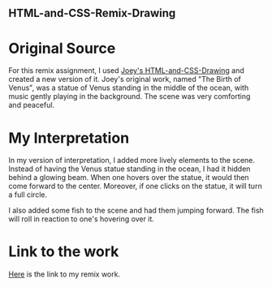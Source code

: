 ## HTML-and-CSS-Remix-Drawing

# Original Source
For this remix assignment, I used [Joey's HTML-and-CSS-Drawing](https://github.com/joey1005/HTML-and-CSS-drawing) and created a new version of it. Joey's original work, named "The Birth of Venus", was a statue of Venus standing in the middle of the ocean, with music gently playing in the background. The scene was very comforting and peaceful.

# My Interpretation
In my version of interpretation, I added more lively elements to the scene. Instead of having the Venus statue standing in the ocean, I had it hidden behind a glowing beam. When one hovers over the statue, it would then come forward to the center. Moreover, if one clicks on the statue, it will turn a full circle.

I also added some fish to the scene and had them jumping forward. The fish will roll in reaction to one's hovering over it.

# Link to the work
[Here](http://i6.cims.nyu.edu/~zc1151/remix-drawing/index.html) is the link to my remix work.
